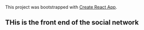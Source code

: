 This project was bootstrapped with [Create React App](https://github.com/facebook/create-react-app).

## THis is the front end of the social network
